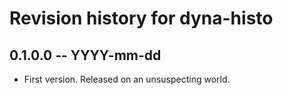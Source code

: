 # Revision history for dyna-histo

## 0.1.0.0 -- YYYY-mm-dd

* First version. Released on an unsuspecting world.
